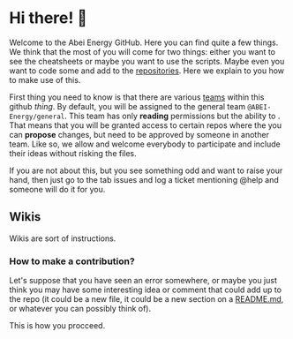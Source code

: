 # Hi there! 👋

Welcome to the Abei Energy GitHub. Here you can find quite a few things. We think that the most of you will come for two things: either you want to see the cheatsheets or maybe you want to use the scripts. Maybe even you want to code some and add to the [repositories](https://docs.github.com/es/get-started/quickstart/github-glossary#repository). Here we explain to you how to make use of this. 

First thing you need to know is that there are various [teams](https://docs.github.com/es/get-started/quickstart/github-glossary#repository) within this github _thing_. By default, you will be assigned to the general team ```@ABEI-Energy/general```. This team has only __reading__ permissions but the ability to . That means that you will be granted access to certain repos where the you can **propose** changes, but need to be approved by someone in another team. Like so, we allow and welcome everybody to participate and include their ideas without risking the files. 

If you are not about this, but you see something odd and want to raise your hand, then just go to the tab issues and log a ticket mentioning @help and someone will do it for you.

## Wikis

Wikis are sort of instructions. 

### How to make a contribution?

Let's suppose that you have seen an error somewhere, or maybe you just think you may have some interesting idea or comment that could add up to the repo (it could be a new file, it could be a new section on a [README.md](https://docs.github.com/en/get-started/quickstart/github-glossary#readme), or whatever you can possibly think of).

This is how you procceed. 
<!--

**Here are some ideas to get you started:**

🙋‍♀️ A short introduction - what is your organization all about?
🌈 Contribution guidelines - how can the community get involved?
👩‍💻 Useful resources - where can the community find your docs? Is there anything else the community should know?
🍿 Fun facts - what does your team eat for breakfast?
🧙 Remember, you can do mighty things with the power of [Markdown](https://docs.github.com/github/writing-on-github/getting-started-with-writing-and-formatting-on-github/basic-writing-and-formatting-syntax)
-->
